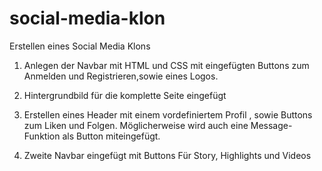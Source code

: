 # social-media-klon
Erstellen eines Social Media Klons

1. Anlegen der Navbar mit HTML und CSS
mit eingefügten Buttons zum Anmelden und Registrieren,sowie eines Logos.

2. Hintergrundbild für die komplette Seite eingefügt

3. Erstellen  eines Header mit einem vordefiniertem Profil , sowie Buttons zum Liken und Folgen.
Möglicherweise wird auch eine Message-Funktion als Button miteingefügt.

4. Zweite Navbar eingefügt mit Buttons Für Story, Highlights und Videos

